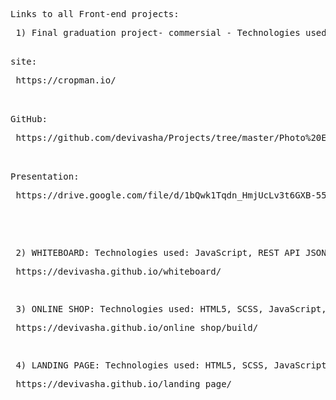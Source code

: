 <pre>Links to all Front-end projects:</pre>
<pre>
 1) Final graduation project- commersial - Technologies used: React/Redux, Material Ui, MongoDB, Fierbase, Node.js,
  <pre>site:</pre> https://cropman.io/
  <pre>GitHub:</pre> https://github.com/devivasha/Projects/tree/master/Photo%20Editor/final_project
  <pre>Presentation:</pre> https://drive.google.com/file/d/1bQwk1Tqdn_HmjUcLv3t6GXB-559FP5qe/view?usp=sharing
 </pre>

<pre> <pre> 2) WHITEBOARD: Technologies used: JavaScript, REST API JSON, HTML5, CSS3 </pre> https://devivasha.github.io/whiteboard/</pre>
<pre> <pre> 3) ONLINE SHOP: Technologies used: HTML5, SCSS, JavaScript, Bootstrap 4, Gulp</pre> https://devivasha.github.io/online_shop/build/</pre>
<pre> <pre> 4) LANDING PAGE: Technologies used: HTML5, SCSS, JavaScript</pre> https://devivasha.github.io/landing_page/</pre>

